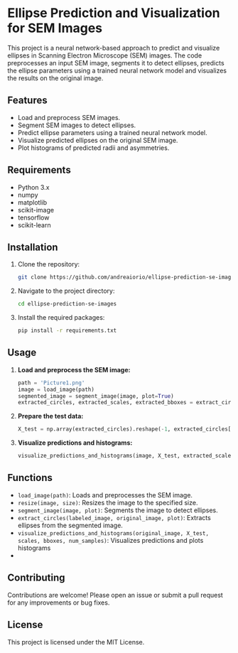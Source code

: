 # Ellipse Prediction and Visualization for SEM Images

This project is a neural network-based approach to predict and visualize ellipses in Scanning Electron Microscope (SEM) images. The code preprocesses an input SEM image, segments it to detect ellipses, predicts the ellipse parameters using a trained neural network model and visualizes the results on the original image. 

## Features

- Load and preprocess SEM images.
- Segment SEM images to detect ellipses.
- Predict ellipse parameters using a trained neural network model.
- Visualize predicted ellipses on the original SEM image.
- Plot histograms of predicted radii and asymmetries.

## Requirements

- Python 3.x
- numpy
- matplotlib
- scikit-image
- tensorflow
- scikit-learn

## Installation

1. Clone the repository:
    ```sh
    git clone https://github.com/andreaiorio/ellipse-prediction-se-images.git
    ```
2. Navigate to the project directory:
    ```sh
    cd ellipse-prediction-se-images
    ```
3. Install the required packages:
    ```sh
    pip install -r requirements.txt
    ```

## Usage

1. **Load and preprocess the SEM image:**
    ```python
    path = 'Picture1.png'
    image = load_image(path)
    segmented_image = segment_image(image, plot=True)
    extracted_circles, extracted_scales, extracted_bboxes = extract_circles(segmented_image, image, plot=False)
    ```

2. **Prepare the test data:**
    ```python
    X_test = np.array(extracted_circles).reshape(-1, extracted_circles[0].shape[0], extracted_circles[0].shape[1], 1)
    ```

3. **Visualize predictions and histograms:**
    ```python
    visualize_predictions_and_histograms(image, X_test, extracted_scales, extracted_bboxes, num_samples=5)
    ```

## Functions

- `load_image(path)`: Loads and preprocesses the SEM image.
- `resize(image, size)`: Resizes the image to the specified size.
- `segment_image(image, plot)`: Segments the image to detect ellipses.
- `extract_circles(labeled_image, original_image, plot)`: Extracts ellipses from the segmented image.
- `visualize_predictions_and_histograms(original_image, X_test, scales, bboxes, num_samples)`: Visualizes predictions and plots histograms
- 
## Contributing

Contributions are welcome! Please open an issue or submit a pull request for any improvements or bug fixes.

## License

This project is licensed under the MIT License. 
